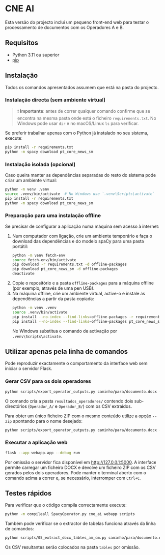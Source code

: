 # CNE AI

Esta versão do projecto inclui um pequeno front-end web para testar o processamento de documentos com os Operadores A e B.

## Requisitos

* Python 3.11 ou superior
* [pip](https://pip.pypa.io/en/stable/)

## Instalação

Todos os comandos apresentados assumem que está na pasta do projecto.

### Instalação directa (sem ambiente virtual)

> ❗ **Importante**: antes de correr qualquer comando confirme que se encontra na mesma pasta onde está o ficheiro
> `requirements.txt`.  No Windows pode usar `dir` e no macOS/Linux `ls` para verificar.

Se preferir trabalhar apenas com o Python já instalado no seu sistema, execute:

```bash
pip install -r requirements.txt
python -m spacy download pt_core_news_sm
```

### Instalação isolada (opcional)

Caso queira manter as dependências separadas do resto do sistema pode criar um ambiente virtual:

```bash
python -m venv .venv
source .venv/bin/activate  # No Windows use `.venv\Scripts\activate`
pip install -r requirements.txt
python -m spacy download pt_core_news_sm
```

### Preparação para uma instalação offline

Se precisar de configurar a aplicação numa máquina sem acesso à internet:

1. Num computador com ligação, crie um ambiente temporário e faça o download das dependências e do modelo spaCy para uma pasta portátil:
   ```bash
   python -m venv fetch-env
   source fetch-env/bin/activate
   pip download -r requirements.txt -d offline-packages
   pip download pt_core_news_sm -d offline-packages
   deactivate
   ```
2. Copie o repositório e a pasta `offline-packages` para a máquina offline (por exemplo, através de uma pen USB).
3. Na máquina offline, crie um ambiente virtual, active-o e instale as dependências a partir da pasta copiada:
   ```bash
   python -m venv .venv
   source .venv/bin/activate
   pip install --no-index --find-links=offline-packages -r requirements.txt
   pip install --no-index --find-links=offline-packages pt_core_news_sm
   ```
   No Windows substitua o comando de activação por `.venv\Scripts\activate`.

## Utilizar apenas pela linha de comandos

Pode reproduzir exactamente o comportamento da interface web sem iniciar o servidor Flask.

### Gerar CSV para os dois operadores

```bash
python scripts/export_operator_outputs.py caminho/para/documento.docx --output resultados_operadores
```

O comando cria a pasta `resultados_operadores/` contendo dois sub-directórios (`Operador_A/` e `Operador_B/`) com os CSV
extraídos.

Para obter um único ficheiro ZIP com o mesmo conteúdo utilize a opção `--zip` apontando para o nome desejado:

```bash
python scripts/export_operator_outputs.py caminho/para/documento.docx --output operadores.zip --zip
```

### Executar a aplicação web

```bash
flask --app webapp.app --debug run
```

Por omissão o servidor fica disponível em <http://127.0.0.1:5000>. A interface permite carregar um ficheiro DOCX e devolve um ficheiro ZIP com os CSV gerados pelos dois operadores. Pode manter o terminal aberto com o comando acima a correr e, se necessário, interromper com `Ctrl+C`.

## Testes rápidos

Para verificar que o código compila correctamente execute:

```bash
python -m compileall SpacyOperator.py cne_ai webapp scripts
```

Também pode verificar se o extractor de tabelas funciona através da linha de comandos:

```bash
python scripts/05_extract_docx_tables_am_cm.py caminho/para/documento.docx
```

Os CSV resultantes serão colocados na pasta `tables` por omissão.

